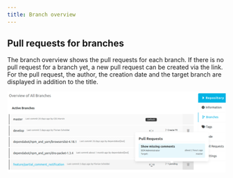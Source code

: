 ```yaml
---
title: Branch overview
---
```


## Pull requests for branches

The branch overview shows the pull requests for each branch.
If there is no pull request for a branch yet, a new pull request can be created via the link.
For the pull request, the author, the creation date and the target branch are displayed in addition to the title.

![Branch Overview](assets/branches-overview.png)
